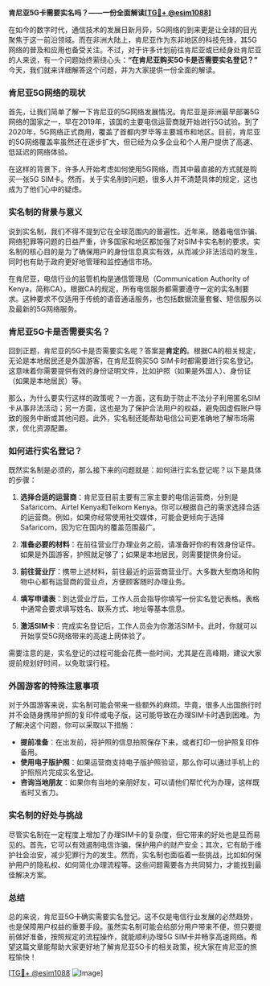 **肯尼亚5G卡需要实名吗？——一份全面解读[[TG💪+ @esim1088](https://t.me/s/esim1088)]**

在如今的数字时代，通信技术的发展日新月异，5G网络的到来更是让全球的目光聚焦于这一前沿领域。而在非洲大陆上，肯尼亚作为东非地区的科技先锋，其5G网络的普及和应用也备受关注。不过，对于许多计划前往肯尼亚或已经身处肯尼亚的人来说，有一个问题始终萦绕心头：**“在肯尼亚购买5G卡是否需要实名登记？”** 今天，我们就来详细解答这个问题，并为大家提供一份全面的解读。

### 肯尼亚5G网络的现状

首先，让我们简单了解一下肯尼亚的5G网络发展情况。肯尼亚是非洲最早部署5G网络的国家之一，早在2019年，该国的主要电信运营商就开始进行5G试验。到了2020年，5G网络正式商用，覆盖了首都内罗毕等主要城市和地区。目前，肯尼亚的5G网络覆盖率虽然还在逐步扩大，但已经为众多企业和个人用户提供了高速、低延迟的网络体验。

在这样的背景下，许多人开始考虑如何使用5G网络，而其中最直接的方式就是购买一张5G SIM卡。然而，关于实名制的问题，很多人并不清楚具体的规定，这也成为了他们心中的疑虑。

### 实名制的背景与意义

说到实名制，我们不得不提到它在全球范围内的普遍性。近年来，随着电信诈骗、网络犯罪等问题的日益严重，许多国家和地区都加强了对SIM卡实名制的要求。实名制的核心目的是为了确保用户的身份信息真实有效，从而减少非法活动的发生，同时也有助于政府更好地管理和监控通信市场。

在肯尼亚，电信行业的监管机构是通信管理局（Communication Authority of Kenya，简称CA）。根据CA的规定，所有电信服务都需要遵守一定的实名制要求。这种要求不仅适用于传统的语音通话服务，也包括数据流量套餐、短信服务以及最新的5G网络服务。

### 肯尼亚5G卡是否需要实名？

回到正题，肯尼亚的5G卡是否需要实名呢？答案是**肯定的**。根据CA的相关规定，无论是本地居民还是外国游客，在肯尼亚购买5G SIM卡时都需要进行实名登记。这意味着你需要提供有效的身份证明文件，比如护照（如果是外国人）、身份证（如果是本地居民）等。

那么，为什么要实行这样的政策呢？一方面，这有助于防止不法分子利用匿名SIM卡从事非法活动；另一方面，这也是为了保护合法用户的权益，避免因虚假账户导致的服务中断或其他问题。此外，实名制还能帮助电信公司更准确地了解市场需求，优化资源配置。

### 如何进行实名登记？

既然实名制是必须的，那么接下来的问题就是：如何进行实名登记呢？以下是具体的步骤：

1. **选择合适的运营商**：肯尼亚目前主要有三家主要的电信运营商，分别是Safaricom、Airtel Kenya和Telkom Kenya。你可以根据自己的需求选择合适的运营商。例如，如果你经常使用社交媒体，可能会更倾向于选择Safaricom，因为它在国内的覆盖范围最广。

2. **准备必要的材料**：在前往营业厅办理业务之前，请准备好你的有效身份证件。如果是外国游客，护照就足够了；如果是本地居民，则需要提供身份证。

3. **前往营业厅**：携带上述材料，前往最近的运营商营业厅。大多数大型商场和购物中心都有运营商的营业点，方便顾客随时办理业务。

4. **填写申请表**：到达营业厅后，工作人员会指导你填写一份实名登记表格。表格中通常会要求填写姓名、联系方式、地址等基本信息。

5. **激活SIM卡**：完成实名登记后，工作人员会为你激活SIM卡。此时，你就可以开始享受5G网络带来的高速上网体验了。

需要注意的是，实名登记的过程可能会花费一些时间，尤其是在高峰期，建议大家提前规划好时间，以免耽误行程。

### 外国游客的特殊注意事项

对于外国游客来说，实名制可能会带来一些额外的麻烦。毕竟，很多人出国旅行时并不会随身携带护照的复印件或电子版，这可能导致在办理SIM卡时遇到困难。为了解决这个问题，你可以采取以下措施：

- **提前准备**：在出发前，将护照的信息拍照保存下来，或者打印一份护照复印件备用。
- **使用电子版护照**：如果运营商支持电子版护照验证，那么你可以通过手机上的护照照片完成实名登记。
- **咨询当地朋友**：如果你有当地的亲朋好友，可以请他们帮忙代为办理，这样既省时又省力。

### 实名制的好处与挑战

尽管实名制在一定程度上增加了办理SIM卡的复杂度，但它带来的好处也是显而易见的。首先，它可以有效遏制电信诈骗，保护用户的财产安全；其次，它有助于维护社会治安，减少犯罪行为的发生。然而，实名制也面临着一些挑战，比如如何保护用户的隐私权、如何简化办理流程等。这些问题需要各方共同努力，才能找到最佳解决方案。

### 总结

总的来说，肯尼亚5G卡确实需要实名登记。这不仅是电信行业发展的必然趋势，也是保障用户权益的重要手段。虽然实名制可能会给部分用户带来不便，但只要提前做好准备，按照规定的流程操作，就能顺利办理5G SIM卡并畅享高速网络。希望这篇文章能帮助大家更好地了解肯尼亚5G卡的相关政策，祝大家在肯尼亚的旅程愉快！

[[TG💪+ @esim1088](https://t.me/s/esim1088) ![Image](https://i.postimg.cc/4NQfJmqS/Snipaste-2025-05-13-00-14-12.png)]